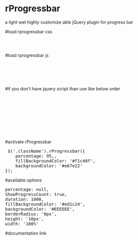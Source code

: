 # rProgressbar
a light wet highly customize able  jQuery plugin for progress bar 

#load rprogressbar css
  <pre>
  <link rel="stylesheet" href="assets/css/jquery.rprogessbar.min.css">
  </pre>
  
#load rprogressbar js
<pre>
 <script src="https://cdnjs.cloudflare.com/ajax/libs/waypoints/4.0.1/jquery.waypoints.js"></script>
 <script src="assets/js/jQuery.rProgressbar.min.js"></script>
</pre>
    
#if you don't have jquery script than use like below order    
<pre>
 <script src="https://cdnjs.cloudflare.com/ajax/libs/jquery/3.4.1/jquery.min.js"></script>
 <script src="https://cdnjs.cloudflare.com/ajax/libs/jquery-migrate/3.1.0/jquery-migrate.min.js"></script>
 <script src="https://cdnjs.cloudflare.com/ajax/libs/waypoints/4.0.1/jquery.waypoints.js"></script>
 <script src="assets/js/jQuery.rProgressbar.min.js"></script>
</pre>
#activate rProgressbar
<pre>
 $('.className').rProgressbar({
    percentage: 95,,
    fillBackgroundColor: '#f1c40f',
    backgroundColor: '#e67e22'
});
</pre>
#available options
<pre>
percentage: null,
ShowProgressCount: true,
duration: 1000,
fillBackgroundColor: '#ed1c24',
backgroundColor: '#EEEEEE',
borderRadius: '0px',
height: '10px',
width: '100%'
</pre>
#documentation link
